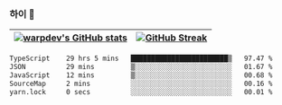 
### 하이 👋
[![warpdev's GitHub stats](https://github-readme-stats.vercel.app/api?username=warpdev&show_icons=true&theme=vue-dark)](#) |[![GitHub Streak](https://github-readme-streak-stats.herokuapp.com/?user=warpdev&theme=dark)](#)
--- | --- |
<!--START_SECTION:waka-->

```txt
TypeScript    29 hrs 5 mins   ████████████████████████▒   97.47 %
JSON          29 mins         ▒░░░░░░░░░░░░░░░░░░░░░░░░   01.67 %
JavaScript    12 mins         ▒░░░░░░░░░░░░░░░░░░░░░░░░   00.68 %
SourceMap     2 mins          ░░░░░░░░░░░░░░░░░░░░░░░░░   00.16 %
yarn.lock     0 secs          ░░░░░░░░░░░░░░░░░░░░░░░░░   00.01 %
```

<!--END_SECTION:waka-->

<!--
**warpdev/warpdev** is a ✨ _special_ ✨ repository because its `README.md` (this file) appears on your GitHub profile.

Here are some ideas to get you started:

- 🔭 I’m currently working on ...
- 🌱 I’m currently learning ...
- 👯 I’m looking to collaborate on ...
- 🤔 I’m looking for help with ...
- 💬 Ask me about ...
- 📫 How to reach me: ...
- 😄 Pronouns: ...
- ⚡ Fun fact: ...
-->
